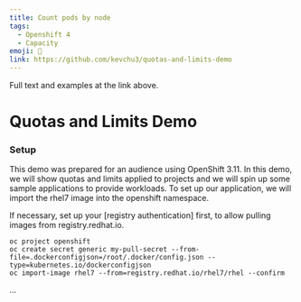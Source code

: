 ```yaml
---
title: Count pods by node
tags:
  - Openshift 4
  - Capacity
emoji: 🔢
link: https://github.com/kevchu3/quotas-and-limits-demo
---
```


Full text and examples at the link above.

# Quotas and Limits Demo

### Setup

This demo was prepared for an audience using OpenShift 3.11.  In this demo, we will show quotas and limits applied to projects and we will spin up some sample applications to provide workloads.  To set up our application, we will import the rhel7 image into the openshift namespace.

If necessary, set up your [registry authentication] first, to allow pulling images from registry.redhat.io.

```
oc project openshift
oc create secret generic my-pull-secret --from-file=.dockerconfigjson=/root/.docker/config.json --type=kubernetes.io/dockerconfigjson
oc import-image rhel7 --from=registry.redhat.io/rhel7/rhel --confirm
```

...